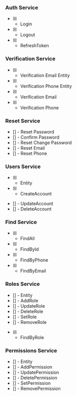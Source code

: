 ### Auth Service

- [x] - Login
- [x] - Logout
- [x] - RefreshToken

### Verification Service

- [x] - Verification Email Entity
- [x] - Verification Phone Entity
- [x] - Verification Email
- [x] - Verification Phone

### Reset Service

- [] - Reset Password
- [] - Confirm Password
- [] - Reset Change Password
- [] - Reset Email
- [] - Reset Phone
  
### Users Service

- [x] - Entity
- [x] - CreateAccount
- [] - UpdateAccount
- [] - DeleteAccount
  
### Find Service

- [x] - FindAll
- [x] - FindById
- [x] - FindByPhone
- [x] - FindByEmail

### Roles Service

- [] - Entity
- [] - AddRole
- [] - UpdateRole
- [] - DeleteRole
- [] - SetRole
- [] - RemoveRole
- [x] - FindByRole

### Permissions Service

- [] - Entity
- [] - AddPermission
- [] - UpdatePermission
- [] - DeletePermission
- [] - SetPermission
- [] - RemovePermission